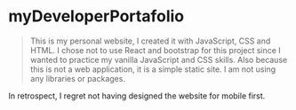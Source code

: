 # myDeveloperPortafolio

> This is my personal website, I created it with JavaScript, CSS and HTML. 
I chose not to use React and bootstrap for this project since I wanted to practice my vanilla JavaScript and CSS skills.
 Also because this is not a web application, it is a simple static site. 
 I am not using any libraries or packages.
 
In retrospect, I regret not having designed the website for mobile first.
